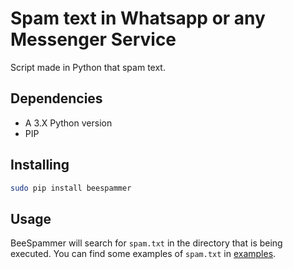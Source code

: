 # Spam text in Whatsapp or any Messenger Service

Script made in Python that spam text.

## Dependencies

- A 3.X Python version
- PIP

## Installing

```bash
sudo pip install beespammer
```

## Usage

BeeSpammer will search for `spam.txt` in the directory that is being executed.
You can find some examples of `spam.txt` in [examples](./examples).

